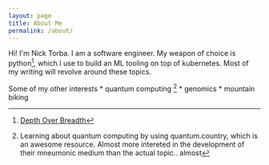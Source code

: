 ```yaml
---
layout: page
title: About Me
permalink: /about/
---
```


Hi! I'm Nick Torba. I am a software engineer. My weapon of choice is python[^1], which I use to build an ML tooling on top of kubernetes. Most of my writing will revolve around these topics. 

Some of my other interests 
    * quantum computing [^2]
    * genomics 
    * mountain biking 


[^1]: [Depth Over Breadth](http://nicktorba.com/markdown/learning/learning%20strategies/growth/2020/09/13/depth-over-breadth.html)

[^2]: Learning about quantum computing by using quantum.country, which is an awesome resource. Almost more intereted in the development of their mneumonic medium than the actual topic.. almost
